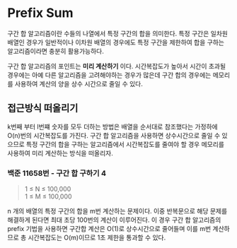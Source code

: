 # Prefix Sum 

구간 합 알고리즘이란 수들의 나열에서 특정 구간의 합을 의미한다. 특정 구간은 일차원 배열인 경우가 일반적이나 이차원 배열의 경우에도 특정 구간을 제한하여 합을 구하는 알고리즘이라면 충분히 활용가능하다.  

구간 합 알고리즘의 포인트는 __미리 계산하기__ 이다. 시간복잡도가 높아서 시간이 초과될 경우에는 아예 다른 알고리즘을 고려해야하는 경우가 많은데 구간 합의 경우에는 메모리를 사용하여 계산의 양을 상수 시간으로 줄일 수 있다.

## 접근방식 떠올리기
k번째 부터 l번쨰 숫자를 모두 더하는 방법은 배열을 순서대로 참조했다는 가정하에 O(n)번의 시간복잡도를 가진다. 구간 합 알고리즘을 사용하면 상수시간으로 줄일 수 있으므로 특정 구간의 합을 구하는 알고리즘에서 시간복잡도를 줄여야 할 경우 메모리를 사용하여 미리 계산하는 방식을 떠올리자. 

### 백준 11658번 - 구간 합 구하기 4
> 1 ≤ N ≤ 100,000  
1 ≤ M ≤ 100,000

n 개의 배열의 특정 구간의 합을 m번 계산하는 문제이다. 이중 반복문으로 해당 문제를 해결하게 된다면 최대 초당 100번의 계산이 이루어진다. 이 경우 구간 합 알고리즘의 prefix 기법을 사용하면 구간합 계산은 O(1)로 상수시간으로 줄어들며 이를 m번 계산하므로 총 시간복잡도는 O(m)이므로 1초 제한을 통과할 수 있다.